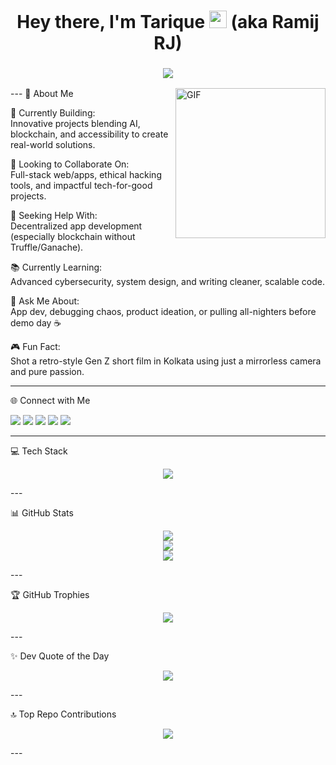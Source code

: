 <!-- Profile README for Tarique Anowar Mullick --><h1 align="center">Hey there, I'm Tarique <img src="https://media.giphy.com/media/hvRJCLFzcasrR4ia7z/giphy.gif" width="28"> (aka Ramij RJ)</h1>
<h3 align="center"><img src="https://readme-typing-svg.herokuapp.com?font=Fira+Code&size=22&pause=1000&color=00F7FF&center=true&vCenter=true&width=435&lines=Tech+Explorer+%7C+Problem+Solver+%7C+Creative+Coder" /></h3>
---

<img align="right" alt="GIF" height="240px" src="https://media.giphy.com/media/qgQUggAC3Pfv687qPC/giphy.gif" />
💫 About Me

🚀 Currently Building:<br>Innovative projects blending AI, blockchain, and accessibility to create real-world solutions.

🤝 Looking to Collaborate On:<br>Full-stack web/apps, ethical hacking tools, and impactful tech-for-good projects.

🧠 Seeking Help With:<br>Decentralized app development (especially blockchain without Truffle/Ganache).

📚 Currently Learning:<br>Advanced cybersecurity, system design, and writing cleaner, scalable code.

💬 Ask Me About:<br>App dev, debugging chaos, product ideation, or pulling all-nighters before demo day ☕

🎮 Fun Fact:<br>Shot a retro-style Gen Z short film in Kolkata using just a mirrorless camera and pure passion.



---

🌐 Connect with Me

<p align="left">
  <a href="https://discord.gg/tariqueanowarmullick"><img src="https://img.shields.io/badge/Discord-7289DA?style=for-the-badge&logo=discord&logoColor=white" /></a>
  <a href="https://facebook.com/share/1CGSFmhftj/"><img src="https://img.shields.io/badge/Facebook-1877F2?style=for-the-badge&logo=facebook&logoColor=white" /></a>
  <a href="https://instagram.com/ramij_rj_?igsh=eXN2cjZxeHJsam5q"><img src="https://img.shields.io/badge/Instagram-E4405F?style=for-the-badge&logo=instagram&logoColor=white" /></a>
  <a href="https://www.linkedin.com/in/tarique-anowar-mullick-b45208370"><img src="https://img.shields.io/badge/LinkedIn-0077B5?style=for-the-badge&logo=linkedin&logoColor=white" /></a>
  <a href="mailto:ramijrjmullick@gmail.com"><img src="https://img.shields.io/badge/Email-D14836?style=for-the-badge&logo=gmail&logoColor=white" /></a>
</p>

---

💻 Tech Stack

<p align="center">
  <img src="https://skillicons.dev/icons?i=python,java,cpp,c,mysql,git,github,lightroom,canva" />
</p>
---

📊 GitHub Stats

<p align="center">
  <img src="https://github-readme-stats.vercel.app/api?username=Tarique-A-Mullick&theme=radical&show_icons=true&hide_border=false" /><br>
  <img src="https://streak-stats.demolab.com?user=Tarique-A-Mullick&theme=radical&hide_border=false" /><br>
  <img src="https://github-readme-stats.vercel.app/api/top-langs/?username=Tarique-A-Mullick&layout=compact&theme=radical&hide_border=false" />
</p>
---

🏆 GitHub Trophies

<p align="center">
  <img src="https://github-profile-trophy.vercel.app/?username=Tarique-A-Mullick&theme=algolia&no-frame=false&no-bg=false&margin-w=10" />
</p>
---

✨ Dev Quote of the Day

<p align="center">
  <img src="https://quotes-github-readme.vercel.app/api?type=horizontal&theme=radical" />
</p>
---

🔝 Top Repo Contributions

<p align="center">
  <img src="https://github-contributor-stats.vercel.app/api?username=Tarique-A-Mullick&limit=5&theme=radical&combine_all_yearly_contributions=true" />
</p>
---

<p align="center">
  <img src="https://visitcount.itsvg.in/api?id=Tarique-A-Mullick&icon=
